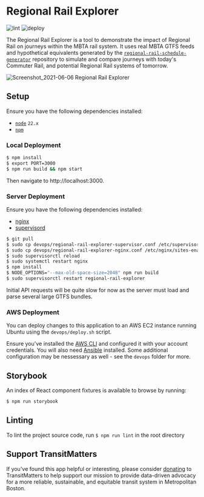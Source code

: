 # Regional Rail Explorer
![lint](https://github.com/transitmatters/regional-rail-explorer/workflows/lint/badge.svg?branch=main)
![deploy](https://github.com/transitmatters/regional-rail-explorer/workflows/deploy/badge.svg?branch=main)

The Regional Rail Explorer is a tool to demonstrate the impact of Regional Rail on journeys within the MBTA rail system. It uses real MBTA GTFS feeds and hypothetical equivalents generated by the [`regional-rail-schedule-generator`](https://github.com/transitmatters/regional-rail-schedule-generator) repository to simulate and compare journeys with today's Commuter Rail, and potential Regional Rail systems of tomorrow.

![Screenshot_2021-06-06 Regional Rail Explorer](https://user-images.githubusercontent.com/2208769/120929859-b8b3b800-c6b8-11eb-8ed3-84a73ddff88b.png)

## Setup
Ensure you have the following dependencies installed:
 - [`node`](https://nodejs.org/en/) `22.x`
 - [`npm`](https://www.npmjs.com/)

### Local Deployment
```bash
$ npm install
$ export PORT=3000
$ npm run build && npm start
```
Then navigate to http://localhost:3000.

### Server Deployment
Ensure you have the following dependencies installed:
- [nginx](https://www.nginx.com/)
- [supervisord](http://supervisord.org/introduction.html)

```bash
$ git pull
$ sudo cp devops/regional-rail-explorer-supervisor.conf /etc/supervisor/conf.d/regional-rail-explorer.conf
$ sudo cp devops/regional-rail-explorer-nginx.conf /etc/nginx/sites-enabled/
$ sudo supervisorctl reload
$ sudo systemctl restart nginx
$ npm install
$ NODE_OPTIONS="--max-old-space-size=2048" npm run build
$ sudo supervisorctl restart regional-rail-explorer
```

Initial API requests will be quite slow for now as the server must load and parse several large GTFS bundles.

### AWS Deployment
You can deploy changes to this application to an AWS EC2 instance running Ubuntu using the `devops/deploy.sh` script.

Ensure you've installed the [AWS CLI](https://aws.amazon.com/cli/) and configured it with your account credentials. You will also need [Ansible](https://www.ansible.com/) installed. Some additional configuration may be nessessary as well - see the `devops` folder for more.

## Storybook
An index of React component fixtures is available to browse by running:

```bash
$ npm run storybook
```

## Linting
To lint the project source code, run `$ npm run lint` in the root directory

## Support TransitMatters
If you've found this app helpful or interesting, please consider [donating](https://transitmatters.org/donate) to TransitMatters to help support our mission to provide data-driven advocacy for a more reliable, sustainable, and equitable transit system in Metropolitan Boston.
